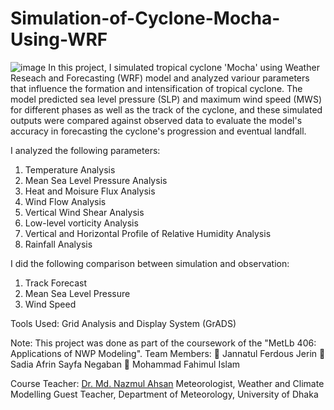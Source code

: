 # Simulation-of-Cyclone-Mocha-Using-WRF
![image](https://github.com/user-attachments/assets/00e0b30a-b07f-4eaa-9b88-dbb8988228c0)
In this project, I simulated tropical cyclone 'Mocha' using Weather Reseach and Forecasting (WRF) model and analyzed variour parameters that influence the formation and intensification of tropical cyclone. The model predicted sea level pressure (SLP) and maximum wind speed (MWS) for different phases as well as the track of the cyclone, and these simulated outputs were compared against observed data to evaluate the model's accuracy in forecasting the cyclone's progression and eventual landfall. 

I analyzed the following parameters:
1. Temperature Analysis
2. Mean Sea Level Pressure Analysis
3. Heat and Moisure Flux Analysis
4. Wind Flow Analysis
5.	Vertical Wind Shear Analysis
6.	Low-level vorticity Analysis
7.	Vertical and Horizontal Profile of Relative Humidity Analysis
8.	Rainfall Analysis

I did the following comparison between simulation and observation:
1.	Track Forecast
2.	Mean Sea Level Pressure
3.	Wind Speed

Tools Used: 
Grid Analysis and Display System (GrADS)




Note: This project was done as part of the coursework of the "MetLb 406: Applications of NWP Modeling".
Team Members:
	Jannatul Ferdous Jerin 
	Sadia Afrin Sayfa Negaban
	Mohammad Fahimul Islam

Course Teacher:
[Dr. Md. Nazmul Ahsan](https://scholar.google.co.in/citations?user=GL6wWYYAAAAJ&hl=en)
Meteorologist, Weather and Climate Modelling
Guest Teacher, Department of Meteorology, University of Dhaka


